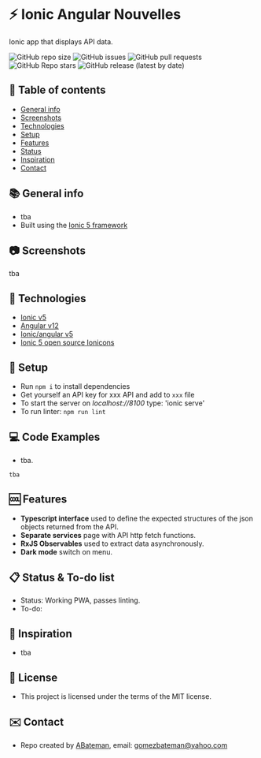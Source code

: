 # :zap: Ionic Angular Nouvelles

Ionic app that displays API data.

![GitHub repo size](https://img.shields.io/github/repo-size/AndrewJBateman/ionic-angular-world-data?style=plastic)
![GitHub issues](https://img.shields.io/github/issues/AndrewJBateman/ionic-angular-world-data?style=plastic)
![GitHub pull requests](https://img.shields.io/github/issues-pr/AndrewJBateman/ionic-angular-world-data?style=plastic)
![GitHub Repo stars](https://img.shields.io/github/stars/AndrewJBateman/ionic-angular-world-data?style=plastic)
![GitHub release (latest by date)](https://img.shields.io/github/v/release/AndrewJBateman/ionic-angular-world-data?style=plastic)

## :page_facing_up: Table of contents

* [General info](#general-info)
* [Screenshots](#screenshots)
* [Technologies](#technologies)
* [Setup](#setup)
* [Features](#features)
* [Status](#status)
* [Inspiration](#inspiration)
* [Contact](#contact)

## :books: General info

* tba
* Built using the [Ionic 5 framework](https://ionicframework.com/docs)

## :camera: Screenshots

tba

## :signal_strength: Technologies

* [Ionic v5](https://ionicframework.com/)
* [Angular v12](https://angular.io/)
* [Ionic/angular v5](https://www.npmjs.com/package/@ionic/angular)
* [Ionic 5 open source Ionicons](https://ionicons.com/)

## :floppy_disk: Setup

* Run `npm i` to install dependencies
* Get yourself an API key for xxx API and add to `xxx` file
* To start the server on _localhost://8100_ type: 'ionic serve'
* To run linter: `npm run lint`

## :computer: Code Examples

* tba.

```typescript
tba
```

## :cool: Features

* **Typescript interface** used to define the expected structures of the json objects returned from the API.
* **Separate services** page with API http fetch functions.
* **RxJS Observables** used to extract data asynchronously.
* **Dark mode** switch on menu.

## :clipboard: Status & To-do list

* Status: Working PWA, passes linting.
* To-do:

## :clap: Inspiration

* tba

## :file_folder: License

* This project is licensed under the terms of the MIT license.

## :envelope: Contact

* Repo created by [ABateman](https://github.com/AndrewJBateman), email: gomezbateman@yahoo.com
